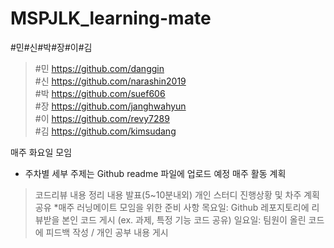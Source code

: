 # MSPJLK_learning-mate
#민#신#박#장#이#김

> #민  https://github.com/danggin   
> #신  https://github.com/narashin2019   
> #박  https://github.com/suef606   
> #장  https://github.com/janghwahyun   
> #이  https://github.com/revy7289   
> #김  https://github.com/kimsudang   

매주 화요일 모임
* 주차별 세부 주제는 Github readme 파일에 업로드 예정
매주 활동 계획
> 코드리뷰 내용 정리 내용 발표(5~10분내외)
> 개인 스터디 진행상황 및 차주 계획 공유
*매주 러닝메이트 모임을 위한 준비 사항
목요일: Github 레포지토리에 리뷰받을 본인 코드 게시 (ex. 과제, 특정 기능 코드 공유)
일요일: 팀원이 올린 코드에 피드백 작성 / 개인 공부 내용 게시
